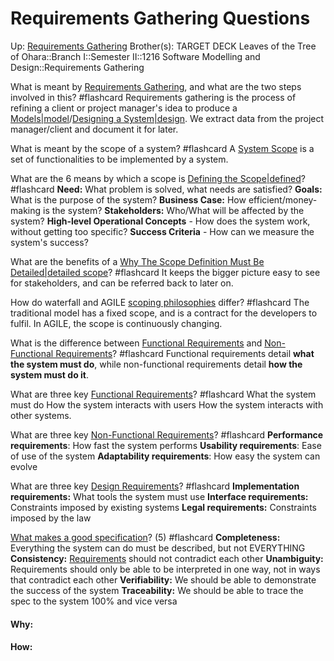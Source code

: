# Requirements Gathering Questions

Up: [Requirements Gathering](requirements_gathering)
Brother(s):
TARGET DECK
Leaves of the Tree of Ohara::Branch I::Semester II::1216 Software Modelling and Design::Requirements Gathering

What is meant by [Requirements Gathering](requirements_gathering), and what are the two steps involved in this? #flashcard 
Requirements gathering is the process of refining a client or project manager's idea to produce a [Models|model](models|model)/[Designing a System|design](designing_a_system|design).
We extract data from the project manager/client and document it for later.
<!--ID: 1707767941752-->



What is meant by the scope of a system? #flashcard 
A [System Scope](system_scope) is a set of functionalities to be implemented by a system.
<!--ID: 1707767941779-->



What are the 6 means by which a scope is [Defining the Scope|defined](defining_the_scope|defined)? #flashcard 
**Need:** What problem is solved, what needs are satisfied?
**Goals:** What is the purpose of the system?
**Business Case:** How efficient/money-making is the system?
**Stakeholders:** Who/What will be affected by the system?
**High-level Operational Concepts** - How does the system work, without getting too specific?
**Success Criteria** - How can we measure the system's success?
<!--ID: 1707767941790-->



What are the benefits of a [Why The Scope Definition Must Be Detailed|detailed scope](why_the_scope_definition_must_be_detailed|detailed_scope)? #flashcard 
It keeps the bigger picture easy to see for stakeholders, and can be referred back to later on.
<!--ID: 1707767941801-->



How do waterfall and AGILE [scoping philosophies](scoping_philosophies) differ? #flashcard 
The traditional model has a fixed scope, and is a contract for the developers to fulfil.
In AGILE, the scope is continuously changing.
<!--ID: 1707767941810-->



What is the difference between [Functional Requirements](functional_requirements) and [Non-Functional Requirements](non-functional_requirements)? #flashcard 
Functional requirements detail **what the system must do**, while non-functional requirements detail **how the system must do it**.
<!--ID: 1707767941819-->



What are three key [Functional Requirements](functional_requirements)? #flashcard 
What the system must do
How the system interacts with users
How the system interacts with other systems.
<!--ID: 1707767941827-->



What are three key [Non-Functional Requirements](non-functional_requirements)? #flashcard 
**Performance requirements**: How fast the system performs
**Usability requirements**: Ease of use of the system
**Adaptability requirements**: How easy the system can evolve
<!--ID: 1707767941834-->



What are three key [Design Requirements](design_requirements)? #flashcard 
**Implementation requirements:** What tools the system must use
**Interface requirements:** Constraints imposed by existing systems
**Legal requirements:** Constraints imposed by the law
<!--ID: 1707767941842-->



[What makes a good specification](what_makes_a_good_specification)? (5) #flashcard 
**Completeness:** Everything the system can do must be described, but not EVERYTHING
**Consistency:** [Requirements](requirements) should not contradict each other
**Unambiguity:** Requirements should only be able to be interpreted in one way, not in ways that contradict each other
**Verifiability:** We should be able to demonstrate the success of the system
**Traceability:** We should be able to trace the spec to the system 100% and vice versa
<!--ID: 1707767941850-->


























#### Why:
#### How:









